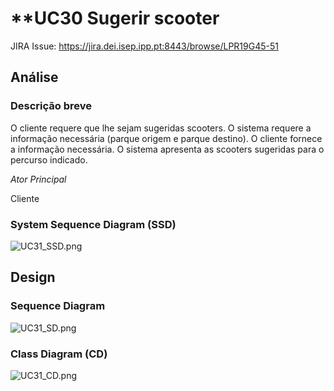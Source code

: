 # **UC30 Sugerir scooter
JIRA Issue: https://jira.dei.isep.ipp.pt:8443/browse/LPR19G45-51

## Análise

### Descrição breve

O cliente requere que lhe sejam sugeridas scooters. O sistema requere a informação necessária (parque origem e parque destino). O cliente fornece a informação necessária. O sistema apresenta as scooters sugeridas para o percurso indicado.

*Ator Principal*

Cliente

### System Sequence Diagram (SSD)

![UC31_SSD.png](UC31_SSD.png)

## Design

### Sequence Diagram

![UC31_SD.png](UC31_SD.png)

### Class Diagram (CD)

![UC31_CD.png](UC31_CD.png)
